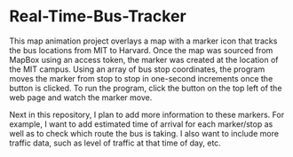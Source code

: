 # Real-Time-Bus-Tracker
This map animation project overlays a map with a marker icon that tracks the bus locations from MIT to Harvard. 
Once the map was sourced from MapBox using an access token, the marker was created at the location of the MIT campus. 
Using an array of bus stop coordinates, the program moves the marker from stop to stop in one-second increments once the button is clicked.
To run the program, click the button on the top left of the web page and watch the marker move.

Next in this repository, I plan to add more information to these markers. For example, I want to add estimated time of arrival for each marker/stop as well as to check which route the bus is taking. I also want to include more traffic data, such as level of traffic at that time of day, etc.  
